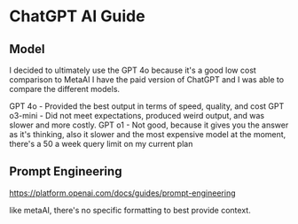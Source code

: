 # ChatGPT AI Guide

## Model

I decided to ultimately use the GPT 4o because it's a good low cost comparison to MetaAI
I have the paid version of ChatGPT and I was able to compare the different models.

GPT 4o - Provided the best output in terms of speed, quality, and cost
GPT o3-mini - Did not meet expectations, produced weird output, and was slower and more costly.
GPT o1 - Not good, because it gives you the answer as it's thinking, also it slower and the most
expensive model at the moment, there's a 50 a week query limit on my current plan

## Prompt Engineering

https://platform.openai.com/docs/guides/prompt-engineering

like metaAI, there's no specific formatting to best provide context.